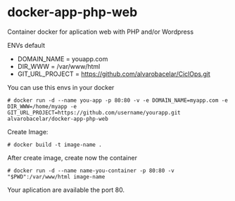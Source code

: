 # docker-app-php-web
Container docker for aplication web with PHP and/or Wordpress

ENVs default
* DOMAIN_NAME = youapp.com
* DIR_WWW = /var/www/html
* GIT_URL_PROJECT = https://github.com/alvarobacelar/CiclOps.git

You can use this envs in your docker
```code
# docker run -d --name you-app -p 80:80 -v -e DOMAIN_NAME=myapp.com -e DIR_WWW=/home/myapp -e GIT_URL_PROJECT=https://github.com/username/yourapp.git alvarobacelar/docker-app-php-web
```

Create Image: 
```code
# docker build -t image-name .
```
After create image, create now the container 
```code
# docker run -d --name name-you-container -p 80:80 -v "$PWD":/var/www/html image-name
```
Your aplication are available the port 80. 
